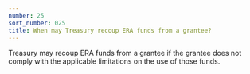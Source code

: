 ```yaml
---
number: 25
sort_number: 025
title: When may Treasury recoup ERA funds from a grantee?
---
```


Treasury may recoup ERA funds from a grantee if the grantee does not comply with the applicable limitations on the use of those funds. 